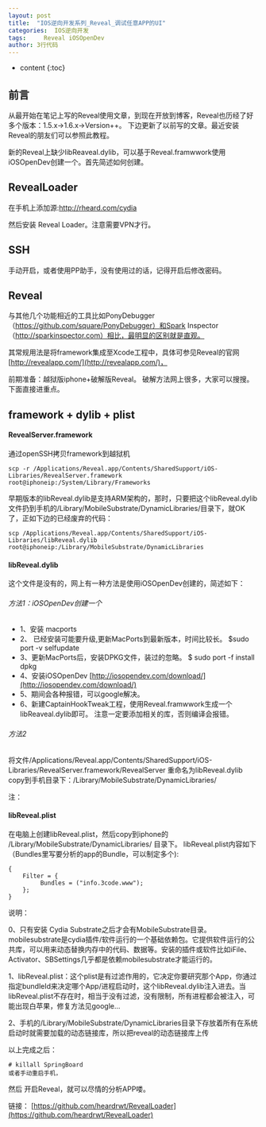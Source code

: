 ```yaml
---
layout: post
title:  "IOS逆向开发系列_Reveal_调试任意APP的UI"
categories:  IOS逆向开发
tags:     Reveal iOSOpenDev
author: 3行代码
---
```


* content
{:toc}

## 前言

从最开始在笔记上写的Reveal使用文章，到现在开放到博客，Reveal也历经了好多个版本：1.5.x->1.6.x->Version++。
下边更新了以前写的文章。最近安装Reveal的朋友们可以参照此教程。

新的Reveal上缺少libReaveal.dylib，可以基于Reveal.framwwork使用iOSOpenDev创建一个。首先简述如何创建。

## RevealLoader

在手机上添加源:http://rheard.com/cydia

然后安装 Reveal Loader。注意需要VPN才行。

## SSH

手动开启，或者使用PP助手，没有使用过的话，记得开启后修改密码。

## Reveal

与其他几个功能相近的工具比如PonyDebugger（https://github.com/square/PonyDebugger）和Spark Inspector（http://sparkinspector.com）相比，最明显的区别就是直观。

其常规用法是将framework集成至Xcode工程中，具体可参见Reveal的官网[http://revealapp.com/](http://revealapp.com/)，

前期准备：越狱版iphone+破解版Reveal。
破解方法网上很多，大家可以搜搜。
下面直接进重点。

## framework +  dylib + plist

####  RevealServer.framework
通过openSSH拷贝framework到越狱机

    scp -r /Applications/Reveal.app/Contents/SharedSupport/iOS-Libraries/RevealServer.framework root@iphoneip:/System/Library/Frameworks  

早期版本的libReveal.dylib是支持ARM架构的，那时，只要把这个libReveal.dylib文件扔到手机的/Library/MobileSubstrate/DynamicLibraries/目录下，就OK了，正如下边的已经废弃的代码：

    scp /Applications/Reveal.app/Contents/SharedSupport/iOS-Libraries/libReveal.dylib root@iphoneip:/Library/MobileSubstrate/DynamicLibraries  

####  libReveal.dylib

这个文件是没有的，网上有一种方法是使用iOSOpenDev创建的，简述如下：

###### 方法1：iOSOpenDev创建一个

- 1、安装 macports
- 2、 已经安装可能要升级,更新MacPorts到最新版本，时间比较长。 $sudo port -v selfupdate 
- 3、更新MacPorts后，安装DPKG文件，装过的忽略。 $ sudo port -f install dpkg
- 4、安装iOSOpenDev [http://iosopendev.com/download/](http://iosopendev.com/download/)
- 5、期间会各种报错，可以google解决。
- 6、新建CaptainHookTweak工程，使用Reveal.framwwork生成一个libReaveal.dylib即可。
注意一定要添加相关的库，否则编译会报错。

###### 方法2

将文件/Applications/Reveal.app/Contents/SharedSupport/iOS-Libraries/RevealServer.framework/RevealServer 重命名为libReveal.dylib copy到手机目录下：/Library/MobileSubstrate/DynamicLibraries/

注：


####  libReveal.plist

在电脑上创建libReveal.plist，然后copy到iphone的 /Library/MobileSubstrate/DynamicLibraries/ 目录下。
libReveal.plist内容如下（Bundles里写要分析的app的Bundle，可以制定多个):

```
{     
    Filter = {    
         Bundles = ("info.3code.www");     
    };     
}  
```

说明：

0、只有安装 Cydia Substrate之后才会有MobileSubstrate目录。mobilesubstrate是cydia插件/软件运行的一个基础依赖包。它提供软件运行的公共库，可以用来动态替换内存中的代码、数据等。安装的插件或软件比如iFile、Activator、SBSettings几乎都是依赖mobilesubstrate才能运行的。

1、libReveal.plist：这个plist是有过滤作用的，它决定你要研究那个App，你通过指定bundleId来决定哪个App/进程启动时，这个libReveal.dylib注入进去。当libReveal.plist不存在时，相当于没有过滤，没有限制，所有进程都会被注入，可能出现白苹果，修复方法见google...

2、手机的/Library/MobileSubstrate/DynamicLibraries目录下存放着所有在系统启动时就需要加载的动态链接库，所以把reveal的动态链接库上传

以上完成之后：

    # killall SpringBoard
    或者手动重启手机，

然后 开启Reveal，就可以尽情的分析APP喽。

链接：
[https://github.com/heardrwt/RevealLoader](https://github.com/heardrwt/RevealLoader)





